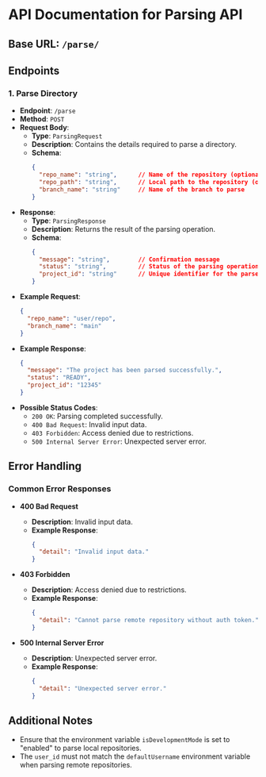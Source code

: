 # API Documentation for Parsing API

## Base URL: `/parse/`

## Endpoints

### 1. Parse Directory
- **Endpoint**: `/parse`
- **Method**: `POST`
- **Request Body**:
  - **Type**: `ParsingRequest`
  - **Description**: Contains the details required to parse a directory.
  - **Schema**:
    ```json
    {
      "repo_name": "string",      // Name of the repository (optional if repo_path is provided)
      "repo_path": "string",      // Local path to the repository (optional if repo_name is provided)
      "branch_name": "string"     // Name of the branch to parse
    }
    ```
- **Response**:
  - **Type**: `ParsingResponse`
  - **Description**: Returns the result of the parsing operation.
  - **Schema**:
    ```json
    {
      "message": "string",        // Confirmation message
      "status": "string",         // Status of the parsing operation
      "project_id": "string"      // Unique identifier for the parsed project
    }
    ```
- **Example Request**:
    ```json
    {
      "repo_name": "user/repo",
      "branch_name": "main"
    }
    ```
- **Example Response**:
    ```json
    {
      "message": "The project has been parsed successfully.",
      "status": "READY",
      "project_id": "12345"
    }
    ```
- **Possible Status Codes**:
  - `200 OK`: Parsing completed successfully.
  - `400 Bad Request`: Invalid input data.
  - `403 Forbidden`: Access denied due to restrictions.
  - `500 Internal Server Error`: Unexpected server error.


## Error Handling

### Common Error Responses
- **400 Bad Request**
  - **Description**: Invalid input data.
  - **Example Response**:
    ```json
    {
      "detail": "Invalid input data."
    }
    ```

- **403 Forbidden**
  - **Description**: Access denied due to restrictions.
  - **Example Response**:
    ```json
    {
      "detail": "Cannot parse remote repository without auth token."
    }
    ```

- **500 Internal Server Error**
  - **Description**: Unexpected server error.
  - **Example Response**:
    ```json
    {
      "detail": "Unexpected server error."
    }
    ```

## Additional Notes
- Ensure that the environment variable `isDevelopmentMode` is set to "enabled" to parse local repositories.
- The `user_id` must not match the `defaultUsername` environment variable when parsing remote repositories.